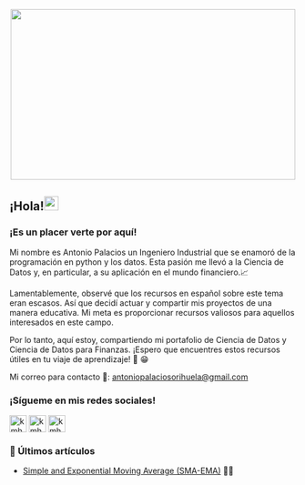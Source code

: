<p align="center">
  <img src="https://i.pinimg.com/originals/2f/aa/a6/2faaa6d7145e996ddfbf04c703b9097f.jpg" width="500" height="300">
</p>

<!-- welcome message -->
<h2>¡Hola!<img src="https://media.giphy.com/media/hvRJCLFzcasrR4ia7z/giphy.gif" width="25px"></h2>

<h3>¡Es un placer verte por aquí!</h3>

<!-- About me -->
<p>
Mi nombre es Antonio Palacios un Ingeniero Industrial que se enamoró de la programación en python y los datos. Esta pasión me llevó a la Ciencia de Datos y, en particular, a su aplicación en el mundo financiero.📈

Lamentablemente, observé que los recursos en español sobre este tema eran escasos. Así que decidí actuar y compartir mis proyectos de una manera educativa. Mi meta es proporcionar recursos valiosos para aquellos interesados en este campo.

Por lo tanto, aquí estoy, compartiendo mi portafolio de Ciencia de Datos y Ciencia de Datos para Finanzas. ¡Espero que encuentres estos recursos útiles en tu viaje de aprendizaje! 🔬  😁

Mi correo para contacto 📩: antoniopalaciosorihuela@gmail.com
</p>

<h3 align="left">¡Sígueme en mis redes sociales!</h3>
<p align="left">

<a href="https://twitter.com/antonio_bch" target="_blank"><img align="center" src="https://github.com/kmhmubin/kmhmubin/blob/master/assets/twitter.svg" alt="kmhmubin" height="30" width="30" /></a>
<a href="https://linkedin.com/in/antoniopalacioso" target="_blank"><img align="center" src="https://github.com/kmhmubin/kmhmubin/blob/master/assets/linkedin.svg" alt="kmhmubin" height="30" width="30" /></a>
<a href="https://instagram.com/antonio.xrp" target="_blank"><img align="center" src="https://github.com/kmhmubin/kmhmubin/blob/master/assets/instagram.svg" alt="kmhmubin" height="30" width="30" /></a>
</p>

### 📕 Últimos artículos
- [Simple and Exponential Moving Average (SMA-EMA)](https://github.com/antonio-xrp/Data-science-for-finance-ES-EN/blob/main/notebooks/analisis-tecnico/0.1-ema-sma.ipynb) 🐱‍👤
<!--
**antonio-xrp/antonio-xrp** is a ✨ _special_ ✨ repository because its `README.md` (this file) appears on your GitHub profile.

Here are some ideas to get you started:

- 🔭 I’m currently working on ...
- 🌱 I’m currently learning ...
- 👯 I’m looking to collaborate on ...
- 🤔 I’m looking for help with ...
- 💬 Ask me about ...
- 📫 How to reach me: ...
- 😄 Pronouns: ...
- ⚡ Fun fact: ...
-->
